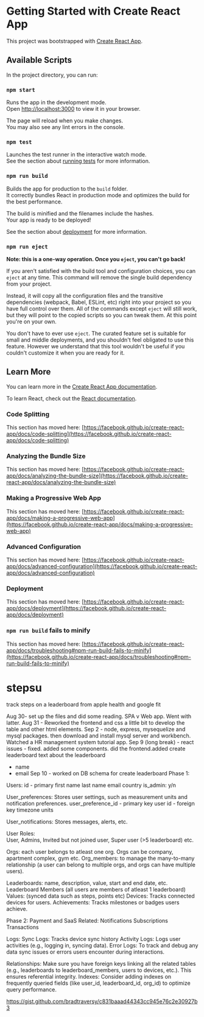 # Getting Started with Create React App

This project was bootstrapped with [Create React App](https://github.com/facebook/create-react-app).

## Available Scripts

In the project directory, you can run:

### `npm start`

Runs the app in the development mode.\
Open [http://localhost:3000](http://localhost:3000) to view it in your browser.

The page will reload when you make changes.\
You may also see any lint errors in the console.

### `npm test`

Launches the test runner in the interactive watch mode.\
See the section about [running tests](https://facebook.github.io/create-react-app/docs/running-tests) for more information.

### `npm run build`

Builds the app for production to the `build` folder.\
It correctly bundles React in production mode and optimizes the build for the best performance.

The build is minified and the filenames include the hashes.\
Your app is ready to be deployed!

See the section about [deployment](https://facebook.github.io/create-react-app/docs/deployment) for more information.

### `npm run eject`

**Note: this is a one-way operation. Once you `eject`, you can't go back!**

If you aren't satisfied with the build tool and configuration choices, you can `eject` at any time. This command will remove the single build dependency from your project.

Instead, it will copy all the configuration files and the transitive dependencies (webpack, Babel, ESLint, etc) right into your project so you have full control over them. All of the commands except `eject` will still work, but they will point to the copied scripts so you can tweak them. At this point you're on your own.

You don't have to ever use `eject`. The curated feature set is suitable for small and middle deployments, and you shouldn't feel obligated to use this feature. However we understand that this tool wouldn't be useful if you couldn't customize it when you are ready for it.

## Learn More

You can learn more in the [Create React App documentation](https://facebook.github.io/create-react-app/docs/getting-started).

To learn React, check out the [React documentation](https://reactjs.org/).

### Code Splitting

This section has moved here: [https://facebook.github.io/create-react-app/docs/code-splitting](https://facebook.github.io/create-react-app/docs/code-splitting)

### Analyzing the Bundle Size

This section has moved here: [https://facebook.github.io/create-react-app/docs/analyzing-the-bundle-size](https://facebook.github.io/create-react-app/docs/analyzing-the-bundle-size)

### Making a Progressive Web App

This section has moved here: [https://facebook.github.io/create-react-app/docs/making-a-progressive-web-app](https://facebook.github.io/create-react-app/docs/making-a-progressive-web-app)

### Advanced Configuration

This section has moved here: [https://facebook.github.io/create-react-app/docs/advanced-configuration](https://facebook.github.io/create-react-app/docs/advanced-configuration)

### Deployment

This section has moved here: [https://facebook.github.io/create-react-app/docs/deployment](https://facebook.github.io/create-react-app/docs/deployment)

### `npm run build` fails to minify

This section has moved here: [https://facebook.github.io/create-react-app/docs/troubleshooting#npm-run-build-fails-to-minify](https://facebook.github.io/create-react-app/docs/troubleshooting#npm-run-build-fails-to-minify)


# stepsu
track steps on a leaderboard from apple health and google fit

Aug 30- set up the files and did some reading. SPA v Web app. Went with latter.
Aug 31 - Reworked the frontend and css a little bit to develop the table and other html elements. 
Sep 2 - node, express, mysequelize and mysql packages. then download and install mysql server and workbench. Watched a HR management system tutorial app.
Sep 9 (long break) - react issues - fixed. added some components. did the frontend.added create leaderboard
 text about the leaderboard
 - name
 - email
Sep 10 - worked on DB schema for create leaderboard
Phase 1: 

Users: 
id - primary
first name
last name
email
country
is_admin: y/n

User_preferences: Stores user settings, such as measurement units and notification preferences.
user_preference_id - primary key
user id - foreign key
timezone
units

User_notifications: 
Stores messages, alerts, etc.

User Roles:  
User, Admins, Invited but not joined user, Super user (>5 leaderboard) etc. 

Orgs: each user belongs to atleast one org. Orgs can be company, apartment complex, gym etc.
Org_members: to manage the many-to-many relationship (a user can belong to multiple orgs, and orgs can have multiple users).

Leaderboards: name, description, value, start and end date, etc.
Leaderboard Members (all users are members of atleast 1 leaderboard)
Values: (synced data such as steps, points etc)
Devices: Tracks connected devices for users.
Achievements: Tracks milestones or badges users achieve.

Phase 2: 
Payment and SaaS Related: 
Notifications
Subscriptions
Transactions

Logs: 
Sync Logs: Tracks device sync history
Activity Logs: Logs user activities (e.g., logging in, syncing data).
Error Logs: To track and debug any data sync issues or errors users encounter during interactions.

Relationships: Make sure you have foreign keys linking all the related tables (e.g., leaderboards to leaderboard_members, users to devices, etc.). This ensures referential integrity.
Indexes: Consider adding indexes on frequently queried fields (like user_id, leaderboard_id, org_id) to optimize query performance.

  https://gist.github.com/bradtraversy/c831baaad44343cc945e76c2e30927b3